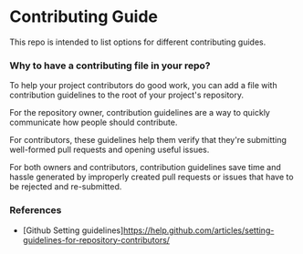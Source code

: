 # Contributing Guide

This repo is intended to list options for different contributing guides.

### Why to have a contributing file in your repo?

To help your project contributors do good work, you can add a file with contribution guidelines to the root of your project's repository.

For the repository owner, contribution guidelines are a way to quickly communicate how people should contribute.

For contributors, these guidelines help them verify that they're submitting well-formed pull requests and opening useful issues.

For both owners and contributors, contribution guidelines save time and hassle generated by improperly created pull requests or issues that have to be rejected and re-submitted.

### References
- [Github Setting guidelines]https://help.github.com/articles/setting-guidelines-for-repository-contributors/
